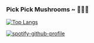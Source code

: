 ### Pick Pick Mushrooms ~ 🍄🍄🍄
<!--![](https://img.shields.io/badge/Hello-World-brightgreen)-->
[![Top Langs](https://github-readme-stats.vercel.app/api/top-langs/?username=SuZHui)](https://github.com/anuraghazra/github-readme-stats)


[![spotify-github-profile](https://spotify-github-profile.kittinanx.com/api/view?uid=31sdn4s5utjfkyaj4a4txkatkf4e&cover_image=true&theme=novatorem&show_offline=false&background_color=121212&interchange=false&bar_color=b0b0b0&bar_color_cover=false)](https://github.com/kittinan/spotify-github-profile) 
<!--
**SuZHui/SuZHui** is a ✨ _special_ ✨ repository because its `README.md` (this file) appears on your GitHub profile.
Here are some ideas to get you started:

- 🔭 I’m currently working on ...
- 🌱 I’m currently learning ...
- 👯 I’m looking to collaborate on ...
- 🤔 I’m looking for help with ...
- 💬 Ask me about ...
- 📫 How to reach me: ...
- 😄 Pronouns: ...
- ⚡ Fun fact: ...
-->
